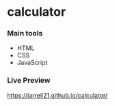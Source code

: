# calculator

### Main tools

- HTML
- CSS
- JavaScript

### Live Preview

https://jarrell21.github.io/calculator/

